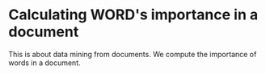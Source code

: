 # Calculating WORD's importance in a document
This is about data mining from documents. We compute the importance of words in a document.
